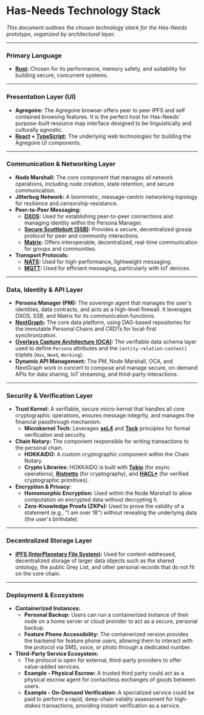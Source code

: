 # Has-Needs Technology Stack

*This document outlines the chosen technology stack for the Has-Needs prototype, organized by architectural layer.*

---

### Primary Language

- **[Rust](https://www.rust-lang.org/):** Chosen for its performance, memory safety, and suitability for building secure, concurrent systems.

---

### Presentation Layer (UI)

- **Agregoire:** The Agregoire browser offers peer to peer IPFS and self contained browsing features. It is the perfect host for Has-Needs' purpose-built resource map interface designed to be linguistically and culturally agnostic.
- **[React](https://react.dev/) + [TypeScript](https://www.typescriptlang.org/):** The underlying web technologies for building the Agregoire UI components.

---

### Communication & Networking Layer

- **Node Marshall:** The core component that manages all network operations, including node creation, state retention, and secure communication.
- **Jitterbug Network:** A biomimetic, message-centric networking topology for resilience and censorship-resistance.
- **Peer-to-Peer Messaging:**
  - **[DXOS](https://dxos.org/):** Used for establishing peer-to-peer connections and managing identity within the Persona Manager.
  - **[Secure Scuttlebutt (SSB)](https://scuttlebutt.nz/):** Provides a secure, decentralized gossip protocol for peer and community interactions.
  - **[Matrix](https://matrix.org/):** Offers interoperable, decentralized, real-time communication for groups and communities.
- **Transport Protocols:**
  - **[NATS](https://nats.io/):** Used for high-performance, lightweight messaging.
  - **[MQTT](https://mqtt.org/):** Used for efficient messaging, particularly with IoT devices.

---

### Data, Identity & API Layer

- **Persona Manager (PM):** The sovereign agent that manages the user's identities, data contracts, and acts as a high-level firewall. It leverages DXOS, SSB, and Matrix for its communication functions.
- **[NextGraph](https://nextgraph.org/):** The core data platform, using DAG-based repositories for the immutable Personal Chains and CRDTs for local-first synchronization.
- **[Overlays Capture Architecture (OCA)](https://oca.colossi.network/):** The verifiable data schema layer used to define `Persona` attributes and the `[entity-relation-context]` triplets (`Has`, `Need`, `Working`).
- **Dynamic API Management:** The PM, Node Marshall, OCA, and NextGraph work in concert to compose and manage secure, on-demand APIs for data sharing, IoT streaming, and third-party interactions.

---

### Security & Verification Layer

- **Trust Kernel:** A verifiable, secure micro-kernel that handles all core cryptographic operations, ensures message integrity, and manages the financial passthrough mechanism.
  - **Microkernel Tech:** Leverages **[seL4](https://sel4.systems/)** and **[Tock](https://www.tockos.org/)** principles for formal verification and security.
- **Chain Notary:** The component responsible for writing transactions to the personal chain.
  - **HOKKAIDO:** A custom cryptographic component within the Chain Notary.
  - **Crypto Libraries:** HOKKAIDO is built with **[Tokio](https://tokio.rs/)** (for async operations), **[Ristretto](https://ristretto.group/)** (for cryptography), and **[HACL*](https://hacl-star.github.io/)** (for verified cryptographic primitives).
- **Encryption & Privacy:**
  - **Homomorphic Encryption:** Used within the Node Marshall to allow computation on encrypted data without decrypting it.
  - **Zero-Knowledge Proofs (ZKPs):** Used to prove the validity of a statement (e.g., "I am over 18") without revealing the underlying data (the user's birthdate).

---

### Decentralized Storage Layer

- **[IPFS (InterPlanetary File System)](https://ipfs.tech/):** Used for content-addressed, decentralized storage of larger data objects such as the shared ontology, the public Grey List, and other personal records that do not fit on the core chain.

---

### Deployment & Ecosystem

- **Containerized Instances:**
  - **Personal Backup:** Users can run a containerized instance of their node on a home server or cloud provider to act as a secure, personal backup.
  - **Feature Phone Accessibility:** The containerized version provides the backend for feature phone users, allowing them to interact with the protocol via SMS, voice, or photo through a dedicated number.
- **Third-Party Service Ecosystem:**
  - The protocol is open for external, third-party providers to offer value-added services.
  - **Example - Physical Escrow:** A trusted third party could act as a physical escrow agent for contactless exchanges of goods between users.
  - **Example - On-Demand Verification:** A specialized service could be paid to perform a rapid, deep-chain validity assessment for high-stakes transactions, providing instant verification as a service.
